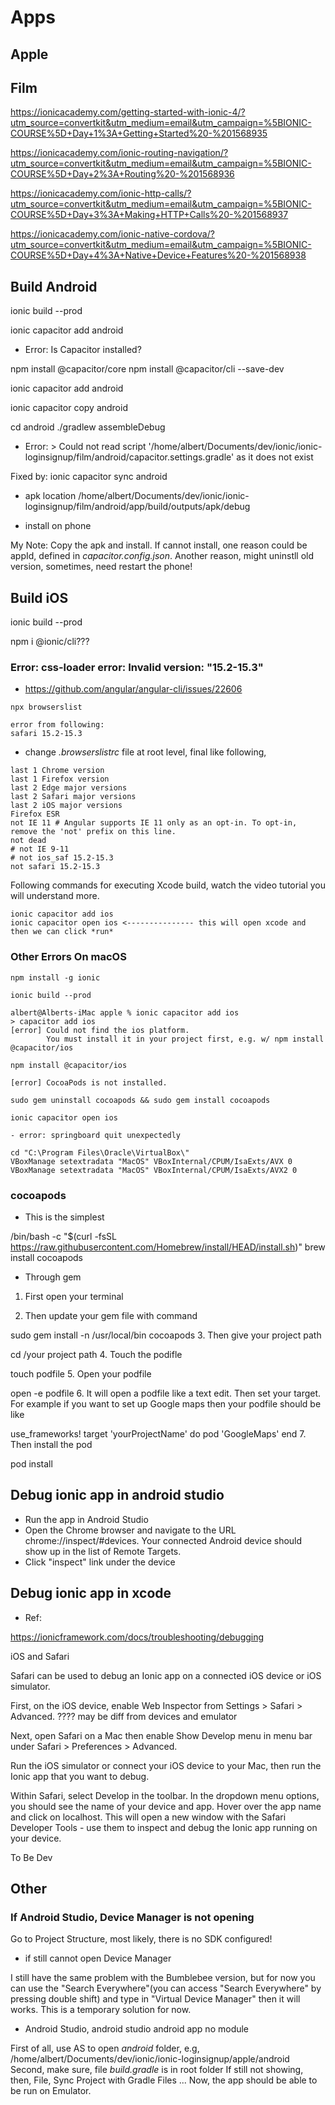 # Apps

## Apple
## Film

https://ionicacademy.com/getting-started-with-ionic-4/?utm_source=convertkit&utm_medium=email&utm_campaign=%5BIONIC-COURSE%5D+Day+1%3A+Getting+Started%20-%201568935

https://ionicacademy.com/ionic-routing-navigation/?utm_source=convertkit&utm_medium=email&utm_campaign=%5BIONIC-COURSE%5D+Day+2%3A+Routing%20-%201568936

https://ionicacademy.com/ionic-http-calls/?utm_source=convertkit&utm_medium=email&utm_campaign=%5BIONIC-COURSE%5D+Day+3%3A+Making+HTTP+Calls%20-%201568937


https://ionicacademy.com/ionic-native-cordova/?utm_source=convertkit&utm_medium=email&utm_campaign=%5BIONIC-COURSE%5D+Day+4%3A+Native+Device+Features%20-%201568938

## Build Android

ionic build --prod

ionic capacitor add android
- Error: Is Capacitor installed?

npm install @capacitor/core
npm install @capacitor/cli --save-dev

ionic capacitor add android

ionic capacitor copy android

cd android
./gradlew assembleDebug

- Error: > Could not read script '/home/albert/Documents/dev/ionic/ionic-loginsignup/film/android/capacitor.settings.gradle' as it does not exist

Fixed by: ionic capacitor sync android

- apk location
/home/albert/Documents/dev/ionic/ionic-loginsignup/film/android/app/build/outputs/apk/debug

- install on phone

My Note: Copy the apk and install. If cannot install, one reason could be appId, defined in *capacitor.config.json*. Another reason, might uninstll old version, sometimes, need restart the phone!

## Build iOS

ionic build --prod

npm i @ionic/cli???


### Error: css-loader error: Invalid version: "15.2-15.3"

- https://github.com/angular/angular-cli/issues/22606

```
npx browserslist

error from following: 
safari 15.2-15.3

```

- change *.browserslistrc* file at root level, final like following,

```
last 1 Chrome version
last 1 Firefox version
last 2 Edge major versions
last 2 Safari major versions
last 2 iOS major versions
Firefox ESR
not IE 11 # Angular supports IE 11 only as an opt-in. To opt-in, remove the 'not' prefix on this line.
not dead
# not IE 9-11
# not ios_saf 15.2-15.3
not safari 15.2-15.3

```

Following commands for executing Xcode build, watch the video tutorial you will understand more.
```
ionic capacitor add ios
ionic capacitor open ios <--------------- this will open xcode and then we can click *run*
```


### Other Errors On macOS

```
npm install -g ionic

ionic build --prod

albert@Alberts-iMac apple % ionic capacitor add ios
> capacitor add ios
[error] Could not find the ios platform.
        You must install it in your project first, e.g. w/ npm install @capacitor/ios

npm install @capacitor/ios

[error] CocoaPods is not installed.

sudo gem uninstall cocoapods && sudo gem install cocoapods

ionic capacitor open ios

- error: springboard quit unexpectedly

cd "C:\Program Files\Oracle\VirtualBox\"
VBoxManage setextradata "MacOS" VBoxInternal/CPUM/IsaExts/AVX 0
VBoxManage setextradata "MacOS" VBoxInternal/CPUM/IsaExts/AVX2 0

```

### cocoapods

- This is the simplest

/bin/bash -c "$(curl -fsSL https://raw.githubusercontent.com/Homebrew/install/HEAD/install.sh)"
brew install cocoapods

- Through gem

1. First open your terminal

2. Then update your gem file with command

sudo gem install -n /usr/local/bin cocoapods
3. Then give your project path

cd /your project path
4. Touch the podifle

touch podfile
5. Open your podfile

open -e podfile
6. It will open a podfile like a text edit. Then set your target. For example if you want to set up Google maps then your podfile should be like

use_frameworks!
target 'yourProjectName' do
    pod 'GoogleMaps'
end
7. Then install the pod

pod install


## Debug ionic app in android studio

- Run the app in Android Studio
- Open the Chrome browser and navigate to the URL chrome://inspect/#devices. Your connected Android device should show up in the list of Remote Targets.
- Click "inspect" link under the device


## Debug ionic app in xcode
- Ref:

https://ionicframework.com/docs/troubleshooting/debugging

iOS and Safari​

Safari can be used to debug an Ionic app on a connected iOS device or iOS simulator.

First, on the iOS device, enable Web Inspector from Settings > Safari > Advanced. ???? may be diff from devices and emulator

Next, open Safari on a Mac then enable Show Develop menu in menu bar under Safari > Preferences > Advanced.

Run the iOS simulator or connect your iOS device to your Mac, then run the Ionic app that you want to debug.

Within Safari, select Develop in the toolbar. In the dropdown menu options, you should see the name of your device and app. Hover over the app name and click on localhost. This will open a new window with the Safari Developer Tools - use them to inspect and debug the Ionic app running on your device.

To Be Dev

## Other

### If Android Studio, Device Manager is not opening

Go to Project Structure, most likely, there is no SDK configured!

- if still cannot open Device Manager

I still have the same problem with the Bumblebee version, but for now you can use the "Search Everywhere"(you can access "Search Everywhere" by pressing double shift) and type in "Virtual Device Manager" then it will works. This is a temporary solution for now.

- Android Studio, android studio android app no module

First of all, use AS to open *android* folder, e.g, /home/albert/Documents/dev/ionic/ionic-loginsignup/apple/android
Second, make sure, file *build.gradle* is in root folder
If still not showing, then, File, Sync Project with Gradle Files ...
Now, the app should be able to be run on Emulator.


